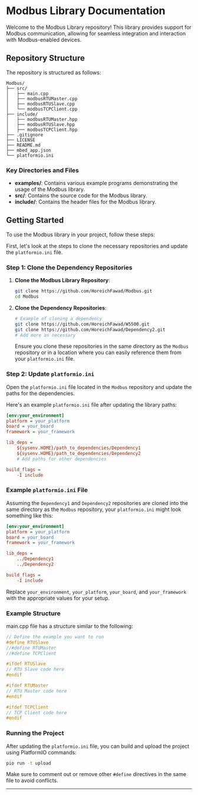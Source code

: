 # Modbus Library Documentation

Welcome to the Modbus Library repository! This library provides support for Modbus communication, allowing for seamless integration and interaction with Modbus-enabled devices.

## Repository Structure

The repository is structured as follows:

```
Modbus/
├── src/
│   ├── main.cpp
│   ├── modbusRTUMaster.cpp
│   ├── modbusRTUSlave.cpp
│   └── modbusTCPClient.cpp
├── include/
│   ├── modbusRTUMaster.hpp
│   ├── modbusRTUSlave.hpp
│   ├── modbusTCPClient.hpp
├── .gitignore
├── LICENSE
├── README.md
├── mbed_app.json
└── platformio.ini
```

### Key Directories and Files

- **examples/**: Contains various example programs demonstrating the usage of the Modbus library.
- **src/**: Contains the source code for the Modbus library.
- **include/**: Contains the header files for the Modbus library.

## Getting Started

To use the Modbus library in your project, follow these steps:

First, let's look at the steps to clone the necessary repositories and update the `platformio.ini` file.

### Step 1: Clone the Dependency Repositories

1. **Clone the Modbus Library Repository**:
   ```bash
   git clone https://github.com/HoreichFawad/Modbus.git
   cd Modbus
   ```

2. **Clone the Dependency Repositories**:
   ```bash
   # Example of cloning a dependency
   git clone https://github.com/HoreichFawad/W5500.git
   git clone https://github.com/HoreichFawad/Dependency2.git
   # Add more as necessary
   ```

   Ensure you clone these repositories in the same directory as the `Modbus` repository or in a location where you can easily reference them from your `platformio.ini` file.

### Step 2: Update `platformio.ini`

Open the `platformio.ini` file located in the `Modbus` repository and update the paths for the dependencies.

Here's an example `platformio.ini` file after updating the library paths:

```ini
[env:your_environment]
platform = your_platform
board = your_board
framework = your_framework

lib_deps =
    ${sysenv.HOME}/path_to_dependencies/Dependency1
    ${sysenv.HOME}/path_to_dependencies/Dependency2
    # Add paths for other dependencies

build_flags = 
    -I include
```

### Example `platformio.ini` File

Assuming the `Dependency1` and `Dependency2` repositories are cloned into the same directory as the `Modbus` repository, your `platformio.ini` might look something like this:

```ini
[env:your_environment]
platform = your_platform
board = your_board
framework = your_framework

lib_deps =
    ../Dependency1
    ../Dependency2

build_flags = 
    -I include
```

Replace `your_environment`, `your_platform`, `your_board`, and `your_framework` with the appropriate values for your setup.


### Example Structure

main.cpp file has a structure similar to the following:

```c
// Define the example you want to run
#define RTUSlave
//#define RTUMaster
//#define TCPClient

#ifdef RTUSlave
// RTU Slave code here
#endif

#ifdef RTUMaster
// RTU Master code here
#endif

#ifdef TCPClient
// TCP Client code here
#endif
```

### Running the Project

After updating the `platformio.ini` file, you can build and upload the project using PlatformIO commands:

```bash
pio run -t upload
```
Make sure to comment out or remove other `#define` directives in the same file to avoid conflicts.

---